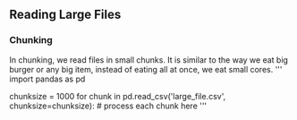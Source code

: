 ## Reading Large Files

### Chunking
In chunking, we read files in small chunks. It is similar to the way we eat big burger or any big item, instead of eating all at once, we eat small cores.
'''
import pandas as pd

chunksize = 1000
for chunk in pd.read_csv('large_file.csv', chunksize=chunksize):
    # process each chunk here
'''

